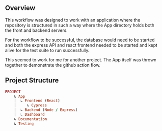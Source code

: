 ## Overview
This workflow was designed to work with an application where the repository is structured in such a way where the App directory holds both the front and backend servers. 

For the workflow to be successful, the database would need to be started and both the express API and react frontend needed to be started and kept alive for the test suite to run successfully. 

This seemed to work for me for another project. The App itself was thrown together to demonstrate the github action flow. 

## Project Structure
```rb
PROJECT
    ↳ App
    ⏐  ↳ Frontend (React)
    ⏐     ↳ Cypress
    ⏐  ↳ Backend (Node / Express)
    ⏐  ↳ Dashboard
    ↳ Documentation
    ↳ Testing
```